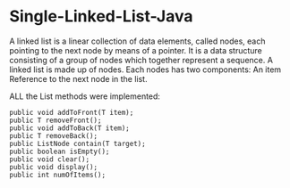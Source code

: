 # Single-Linked-List-Java
A linked list is a linear collection of data elements, called nodes, each pointing to the next node by means of a pointer. It is a data structure consisting of a group of nodes which together represent a sequence.
A linked list is made up of nodes. Each nodes has two components:
An item
Reference to the next node in the list.

ALL the List methods were implemented:

    public void addToFront(T item);
    public T removeFront();
    public void addToBack(T item);
    public T removeBack();
    public ListNode contain(T target);
    public boolean isEmpty();
    public void clear();
    public void display();
    public int numOfItems();
